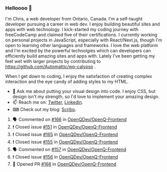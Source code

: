 ### Helloooo 👋

I'm Chris, a web developer from Ontario, Canada. I'm a self-taught developer pursuing a career in web dev. I enjoy building beautiful sites and apps with web technology.
I kick-started my coding journey with freeCodeCamp and claimed five of their certifications.  I currently working on personal projects in JavaScript, especially with React/Next.js, though I'm open to learning other languages and frameworks. I love the web platform and I'm excited by the powerful technolgies which can developers can efficiently build amazing sites and apps with. Lately I've been getting my feet wet with larger projects by contributing to https://github.com/Automattic/wp-calypso .

When I get down to coding, I enjoy the satisfaction of creating complex interaction and the eye candy of adding styles to my HTML. 

- 💬 Ask me about putting your visual design into code. I enjoy CSS, but design isn't my strength, so I'd love to implement your amazing design.
- 📫 Reach me on: [Twitter](https://twitter.com/Christo28120856), [Linkedin](https://www.linkedin.com/in/christopher-stevers-07b9a5204/).
- ⌨ Check out my blog: [Scribo](https://christopherstevers.cf).
<!--
**Christopher-Stevers/Christopher-Stevers** is a ✨ _special_ ✨ repository because its `README.md` (this file) appears on your GitHub profile.

Here are some ideas to get you started:

- 🔭 I’m currently working on ...
- 🌱 I’m currently learning ...
- 👯 I’m looking to collaborate on ...
- 🤔 I’m looking for help with ...
- 😄 Pronouns: ...
- ⚡ Fun fact: ...
-->

<!--START_SECTION:activity-->
1. 🗣 Commented on [#166](https://github.com/OpenQDev/OpenQ-Frontend/issues/166) in [OpenQDev/OpenQ-Frontend](https://github.com/OpenQDev/OpenQ-Frontend)
2. ❗️ Closed issue [#151](https://github.com/OpenQDev/OpenQ-Frontend/issues/151) in [OpenQDev/OpenQ-Frontend](https://github.com/OpenQDev/OpenQ-Frontend)
3. ❗️ Closed issue [#165](https://github.com/OpenQDev/OpenQ-Frontend/issues/165) in [OpenQDev/OpenQ-Frontend](https://github.com/OpenQDev/OpenQ-Frontend)
4. ❗️ Closed issue [#155](https://github.com/OpenQDev/OpenQ-Frontend/issues/155) in [OpenQDev/OpenQ-Frontend](https://github.com/OpenQDev/OpenQ-Frontend)
5. 🗣 Commented on [#157](https://github.com/OpenQDev/OpenQ-Frontend/issues/157) in [OpenQDev/OpenQ-Frontend](https://github.com/OpenQDev/OpenQ-Frontend)
6. ❗️ Closed issue [#156](https://github.com/OpenQDev/OpenQ-Frontend/issues/156) in [OpenQDev/OpenQ-Frontend](https://github.com/OpenQDev/OpenQ-Frontend)
7. 💪 Opened PR [#166](https://github.com/OpenQDev/OpenQ-Frontend/pull/166) in [OpenQDev/OpenQ-Frontend](https://github.com/OpenQDev/OpenQ-Frontend)
<!--END_SECTION:activity-->

